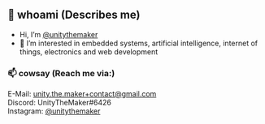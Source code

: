 ## 👋 whoami (Describes me)
- Hi, I’m [@unitythemaker](https://github.com/unitythemaker)
- 👀 I’m interested in embedded systems, artificial intelligence, internet of things, electronics and web development

### 📫 cowsay (Reach me via:)
E-Mail: unity.the.maker+contact@gmail.com<br/>
Discord: UnityTheMaker#6426<br/>
Instagram: <a href="https://www.instagram.com/unitythemaker/">@unitythemaker</a><br/>


<!---
- 🌱 I’m currently learning 
- 💞️ I’m looking to collaborate on ...
--->
